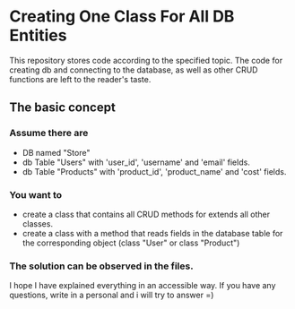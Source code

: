 Creating One Class For All DB Entities
===================================

This repository stores code according to the specified topic. The code for creating db and connecting to the database, as well as other CRUD functions are left to the reader's taste.

The basic concept
------------

### Assume there are
- DB named "Store"
- db Table "Users" with 'user_id', 'username' and 'email' fields.
- db Table "Products" with 'product_id', 'product_name' and 'cost' fields.

### You want to
- create a class that contains all CRUD methods for extends all other classes.
- create a class with a method that reads fields in the database table for the corresponding object (class "User" or class "Product")

### The solution can be observed in the files.

I hope I have explained everything in an accessible way. If you have any questions, write in a personal and i will try to answer =)
